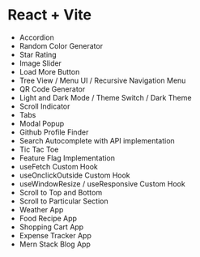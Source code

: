 # React + Vite

- Accordion
- Random Color Generator  
- Star Rating
- Image Slider
- Load More Button
- Tree View / Menu UI / Recursive Navigation Menu
- QR Code Generator
- Light and Dark Mode / Theme Switch / Dark Theme
- Scroll Indicator
- Tabs
- Modal Popup
- Github Profile Finder
- Search Autocomplete with API implementation
- Tic Tac Toe
- Feature Flag Implementation
- useFetch Custom Hook
- useOnclickOutside Custom Hook
- useWindowResize / useResponsive Custom Hook
- Scroll to Top and Bottom
- Scroll to Particular Section
- Weather App
- Food Recipe App
- Shopping Cart App
- Expense Tracker App
- Mern Stack Blog App

